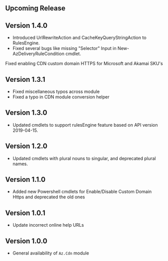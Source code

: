 <!--
    Please leave this section at the top of the change log.

    Changes for the upcoming release should go under the section titled "Upcoming Release", and should adhere to the following format:

    ## Upcoming Release
    * Overview of change #1
        - Additional information about change #1
    * Overview of change #2
        - Additional information about change #2
        - Additional information about change #2
    * Overview of change #3
    * Overview of change #4
        - Additional information about change #4

    ## YYYY.MM.DD - Version X.Y.Z (Previous Release)
    * Overview of change #1
        - Additional information about change #1
-->

## Upcoming Release

## Version 1.4.0
* Introduced UrlRewriteAction and CacheKeyQueryStringAction to RulesEngine.
* Fixed several bugs like missing "Selector" Input in New-AzDeliveryRuleCondition cmdlet.

Fixed enabling CDN custom domain HTTPS for Microsoft and Akamai SKU's

## Version 1.3.1
* Fixed miscellaneous typos across module
* Fixed a typo in CDN module conversion helper

## Version 1.3.0
* Updated cmdlets to support rulesEngine feature based on API version 2019-04-15.

## Version 1.2.0
* Updated cmdlets with plural nouns to singular, and deprecated plural names.

## Version 1.1.0
* Added new Powershell cmdlets for Enable/Disable Custom Domain Https and deprecated the old ones

## Version 1.0.1
* Update incorrect online help URLs

## Version 1.0.0
* General availability of `Az.Cdn` module

